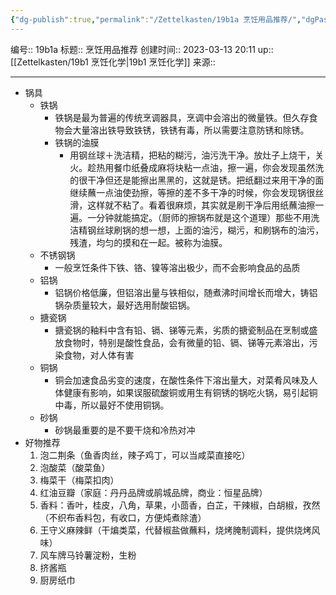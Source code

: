 ```yaml
---
{"dg-publish":true,"permalink":"/Zettelkasten/19b1a 烹饪用品推荐/","dgPassFrontmatter":true}
---
```


编号:: 19b1a
标题:: 烹饪用品推荐
创建时间:: 2023-03-13 20:11
up:: [[Zettelkasten/19b1 烹饪化学\|19b1 烹饪化学]]
来源:: 

---

- 锅具
    - 铁锅
        - 铁锅是最为普遍的传统烹调器具，烹调中会溶出的微量铁。但久存食物会大量溶出铁导致铁锈，铁锈有毒，所以需要注意防锈和除锈。
        - 铁锅的油膜
            - 用钢丝球＋洗洁精，把粘的糊污，油污洗干净。放灶子上烧干，关火。趁热用餐巾纸叠成麻将块粘一点油，擦一遍，你会发现虽然洗的很干净但还是能擦出黑黑的，这就是锈。把纸翻过来用干净的面继续蘸一点油使劲擦，等擦的差不多干净的时候，你会发现锅很丝滑，这样就不粘了。看着很麻烦，其实就是刷干净后用纸蘸油擦一遍。一分钟就能搞定。（厨师的擦锅布就是这个道理）那些不用洗洁精钢丝球刷锅的想一想，上面的油污，糊污，和刷锅布的油污，残渣，均匀的摸和在一起。被称为油膜。
    - 不锈钢锅
        - 一般烹饪条件下铁、铬、镍等溶出极少，而不会影响食品的品质
    - 铝锅
        - 铝锅价格低廉，但铝溶出量与铁相似，随煮沸时间增长而增大，铸铝锅杂质量较大，最好选用耐酸铝锅。
    - 搪瓷锅
        - 搪瓷锅的釉料中含有铅、镉、锑等元素，劣质的搪瓷制品在烹制或盛放食物时，特别是酸性食品，会有微量的铅、镉、锑等元素溶出，污染食物，对人体有害
    - 铜锅
        - 铜会加速食品劣变的速度，在酸性条件下溶出量大，对菜肴风味及人体健康有影响，如果误服硫酸铜或用生有铜锈的锅吃火锅，易引起铜中毒，所以最好不使用铜锅。
    - 砂锅
        - 砂锅最重要的是不要干烧和冷热对冲 
-  好物推荐
    1. 泡二荆条（鱼香肉丝，辣子鸡丁，可以当咸菜直接吃）  
    2. 泡酸菜（酸菜鱼）  
    3. 梅菜干（梅菜扣肉）  
    4. 红油豆瓣（家庭：丹丹品牌或鹃城品牌，商业：恒星品牌）  
    5. 香料：香叶，桂皮，八角，草果，小茴香，白芷，干辣椒，白胡椒，孜然（不织布香料包，有收口，方便炖煮除渣） 
    6. 王守义麻辣鲜（干煸类菜，代替椒盐做蘸料，烧烤腌制调料，提供烧烤风味）  
    7. 风车牌马铃薯淀粉，生粉  
    8. 挤酱瓶  
    9. 厨房纸巾 